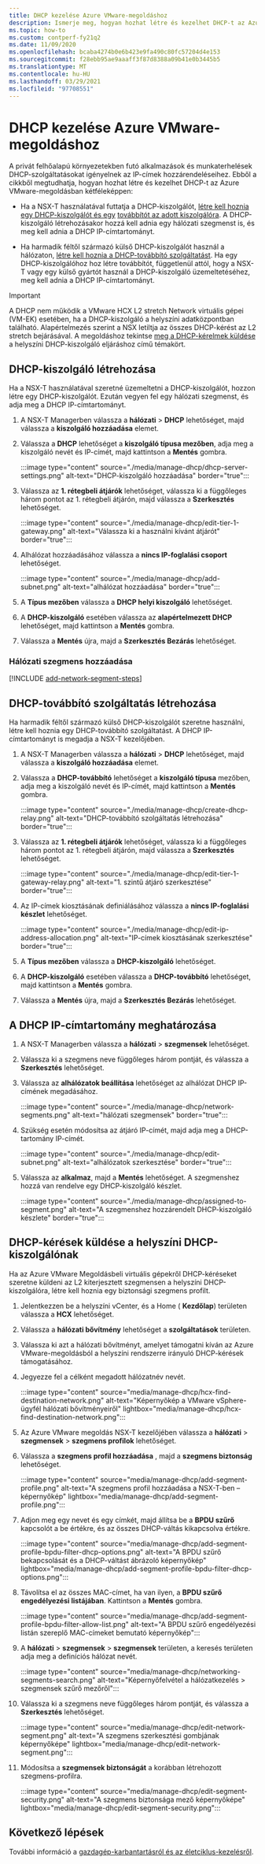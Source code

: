 ```yaml
---
title: DHCP kezelése Azure VMware-megoldáshoz
description: Ismerje meg, hogyan hozhat létre és kezelhet DHCP-t az Azure VMware-megoldás privát felhője számára.
ms.topic: how-to
ms.custom: contperf-fy21q2
ms.date: 11/09/2020
ms.openlocfilehash: bcaba4274b0e6b423e9fa490c80fc57204d4e153
ms.sourcegitcommit: f28ebb95ae9aaaff3f87d8388a09b41e0b3445b5
ms.translationtype: MT
ms.contentlocale: hu-HU
ms.lasthandoff: 03/29/2021
ms.locfileid: "97708551"
---
```

# <a name="manage-dhcp-for-azure-vmware-solution"></a>DHCP kezelése Azure VMware-megoldáshoz

A privát felhőalapú környezetekben futó alkalmazások és munkaterhelések DHCP-szolgáltatásokat igényelnek az IP-címek hozzárendeléseihez.  Ebből a cikkből megtudhatja, hogyan hozhat létre és kezelhet DHCP-t az Azure VMware-megoldásban kétféleképpen:

- Ha a NSX-T használatával futtatja a DHCP-kiszolgálót, [létre kell hoznia egy DHCP-kiszolgálót és egy](#create-a-dhcp-server) [továbbítót az adott kiszolgálóra](#create-dhcp-relay-service). A DHCP-kiszolgáló létrehozásakor hozzá kell adnia egy hálózati szegmenst is, és meg kell adnia a DHCP IP-címtartományt.   

- Ha harmadik féltől származó külső DHCP-kiszolgálót használ a hálózaton, [létre kell hoznia a DHCP-továbbító szolgáltatást](#create-dhcp-relay-service). Ha egy DHCP-kiszolgálóhoz hoz létre továbbítót, függetlenül attól, hogy a NSX-T vagy egy külső gyártót használ a DHCP-kiszolgáló üzemeltetéséhez, meg kell adnia a DHCP IP-címtartományt.

>[!IMPORTANT]
>A DHCP nem működik a VMware HCX L2 stretch Network virtuális gépei (VM-EK) esetében, ha a DHCP-kiszolgáló a helyszíni adatközpontban található.  Alapértelmezés szerint a NSX letiltja az összes DHCP-kérést az L2 stretch bejárásával. A megoldáshoz tekintse [meg a DHCP-kérelmek küldése](#send-dhcp-requests-to-the-on-premises-dhcp-server) a helyszíni DHCP-kiszolgáló eljáráshoz című témakört.


## <a name="create-a-dhcp-server"></a>DHCP-kiszolgáló létrehozása

Ha a NSX-T használatával szeretné üzemeltetni a DHCP-kiszolgálót, hozzon létre egy DHCP-kiszolgálót. Ezután vegyen fel egy hálózati szegmenst, és adja meg a DHCP IP-címtartományt.

1. A NSX-T Managerben válassza a **hálózati**  >  **DHCP** lehetőséget, majd válassza a **kiszolgáló hozzáadása** elemet.

1. Válassza a **DHCP** lehetőséget a **kiszolgáló típusa mezőben**, adja meg a kiszolgáló nevét és IP-címét, majd kattintson a **Mentés** gombra.

   :::image type="content" source="./media/manage-dhcp/dhcp-server-settings.png" alt-text="DHCP-kiszolgáló hozzáadása" border="true":::

1. Válassza az **1. rétegbeli átjárók** lehetőséget, válassza ki a függőleges három pontot az 1. rétegbeli átjárón, majd válassza a **Szerkesztés** lehetőséget.

   :::image type="content" source="./media/manage-dhcp/edit-tier-1-gateway.png" alt-text="Válassza ki a használni kívánt átjárót" border="true":::

1. Alhálózat hozzáadásához válassza a **nincs IP-foglalási csoport** lehetőséget.

   :::image type="content" source="./media/manage-dhcp/add-subnet.png" alt-text="alhálózat hozzáadása" border="true":::

1. A **Típus mezőben** válassza a **DHCP helyi kiszolgáló** lehetőséget. 
   
1. A **DHCP-kiszolgáló** esetében válassza az **alapértelmezett DHCP** lehetőséget, majd kattintson a **Mentés** gombra.

1. Válassza a **Mentés** újra, majd a **Szerkesztés Bezárás** lehetőséget.

### <a name="add-a-network-segment"></a>Hálózati szegmens hozzáadása

[!INCLUDE [add-network-segment-steps](includes/add-network-segment-steps.md)]


## <a name="create-dhcp-relay-service"></a>DHCP-továbbító szolgáltatás létrehozása

Ha harmadik féltől származó külső DHCP-kiszolgálót szeretne használni, létre kell hoznia egy DHCP-továbbító szolgáltatást. A DHCP IP-címtartományt is megadja a NSX-T kezelőjében. 

1. A NSX-T Managerben válassza a **hálózati**  >  **DHCP** lehetőséget, majd válassza a **kiszolgáló hozzáadása** elemet.

1. Válassza a **DHCP-továbbító** lehetőséget a **kiszolgáló típusa** mezőben, adja meg a kiszolgáló nevét és IP-címét, majd kattintson a **Mentés** gombra.

   :::image type="content" source="./media/manage-dhcp/create-dhcp-relay.png" alt-text="DHCP-továbbító szolgáltatás létrehozása" border="true":::

1. Válassza az **1. rétegbeli átjárók** lehetőséget, válassza ki a függőleges három pontot az 1. rétegbeli átjárón, majd válassza a **Szerkesztés** lehetőséget.

   :::image type="content" source="./media/manage-dhcp/edit-tier-1-gateway-relay.png" alt-text="1. szintű átjáró szerkesztése" border="true":::

1. Az IP-címek kiosztásának definiálásához válassza a **nincs IP-foglalási készlet** lehetőséget.

   :::image type="content" source="./media/manage-dhcp/edit-ip-address-allocation.png" alt-text="IP-címek kiosztásának szerkesztése" border="true":::

1. A **Típus mezőben** válassza a **DHCP-kiszolgáló** lehetőséget. 
   
1. A **DHCP-kiszolgáló** esetében válassza a **DHCP-továbbító** lehetőséget, majd kattintson a **Mentés** gombra.

1. Válassza a **Mentés** újra, majd a **Szerkesztés Bezárás** lehetőséget.


## <a name="specify-the-dhcp-ip-address-range"></a>A DHCP IP-címtartomány meghatározása

1. A NSX-T Managerben válassza a **hálózati**  >  **szegmensek** lehetőséget. 
   
1. Válassza ki a szegmens neve függőleges három pontját, és válassza a **Szerkesztés** lehetőséget.
   
1. Válassza az **alhálózatok beállítása** lehetőséget az alhálózat DHCP IP-címének megadásához. 
   
   :::image type="content" source="./media/manage-dhcp/network-segments.png" alt-text="hálózati szegmensek" border="true":::
      
1. Szükség esetén módosítsa az átjáró IP-címét, majd adja meg a DHCP-tartomány IP-címét. 
      
   :::image type="content" source="./media/manage-dhcp/edit-subnet.png" alt-text="alhálózatok szerkesztése" border="true":::
      
1. Válassza az **alkalmaz**, majd a **Mentés** lehetőséget. A szegmenshez hozzá van rendelve egy DHCP-kiszolgáló készlet.
      
   :::image type="content" source="./media/manage-dhcp/assigned-to-segment.png" alt-text="A szegmenshez hozzárendelt DHCP-kiszolgáló készlete" border="true":::


## <a name="send-dhcp-requests-to-the-on-premises-dhcp-server"></a>DHCP-kérések küldése a helyszíni DHCP-kiszolgálónak

Ha az Azure VMware Megoldásbeli virtuális gépekről DHCP-kéréseket szeretne küldeni az L2 kiterjesztett szegmensen a helyszíni DHCP-kiszolgálóra, létre kell hoznia egy biztonsági szegmens profilt. 

1. Jelentkezzen be a helyszíni vCenter, és a Home ( **Kezdőlap**) területen válassza a **HCX** lehetőséget.

1. Válassza a **hálózati bővítmény** lehetőséget a **szolgáltatások** területen.

1. Válassza ki azt a hálózati bővítményt, amelyet támogatni kíván az Azure VMware-megoldásból a helyszíni rendszerre irányuló DHCP-kérések támogatásához. 

1. Jegyezze fel a célként megadott hálózatnév nevét.  

   :::image type="content" source="media/manage-dhcp/hcx-find-destination-network.png" alt-text="Képernyőkép a VMware vSphere-ügyfél hálózati bővítményeiről" lightbox="media/manage-dhcp/hcx-find-destination-network.png":::

1. Az Azure VMware megoldás NSX-T kezelőjében válassza a **hálózati**  >  **szegmensek**  >  **szegmens profilok** lehetőséget. 

1. Válassza a **szegmens profil hozzáadása** , majd a **szegmens biztonság** lehetőséget.

   :::image type="content" source="media/manage-dhcp/add-segment-profile.png" alt-text="A szegmens profil hozzáadása a NSX-T-ben – képernyőkép" lightbox="media/manage-dhcp/add-segment-profile.png":::

1. Adjon meg egy nevet és egy címkét, majd állítsa be a **BPDU szűrő** kapcsolót a be értékre, és az összes DHCP-váltás kikapcsolva értékre.

   :::image type="content" source="media/manage-dhcp/add-segment-profile-bpdu-filter-dhcp-options.png" alt-text="A BPDU szűrő bekapcsolását és a DHCP-váltást ábrázoló képernyőkép" lightbox="media/manage-dhcp/add-segment-profile-bpdu-filter-dhcp-options.png":::

1. Távolítsa el az összes MAC-címet, ha van ilyen, a **BPDU szűrő engedélyezési listájában**.  Kattintson a **Mentés** gombra.

   :::image type="content" source="media/manage-dhcp/add-segment-profile-bpdu-filter-allow-list.png" alt-text="A BPDU szűrő engedélyezési listán szereplő MAC-címeket bemutató képernyőkép":::

1. A **hálózati**  >  **szegmensek**  >  **szegmensek** területen, a keresés területen adja meg a definíciós hálózat nevét.

   :::image type="content" source="media/manage-dhcp/networking-segments-search.png" alt-text="Képernyőfelvétel a hálózatkezelés > szegmensek szűrő mezőről":::

1. Válassza ki a szegmens neve függőleges három pontját, és válassza a **Szerkesztés** lehetőséget.

   :::image type="content" source="media/manage-dhcp/edit-network-segment.png" alt-text="A szegmens szerkesztési gombjának képernyőképe" lightbox="media/manage-dhcp/edit-network-segment.png":::

1. Módosítsa a **szegmensek biztonságát** a korábban létrehozott szegmens-profilra.

   :::image type="content" source="media/manage-dhcp/edit-segment-security.png" alt-text="A szegmens biztonsága mező képernyőképe" lightbox="media/manage-dhcp/edit-segment-security.png":::

## <a name="next-steps"></a>Következő lépések

További információ a [gazdagép-karbantartásról és az életciklus-kezelésről](concepts-private-clouds-clusters.md#host-maintenance-and-lifecycle-management).